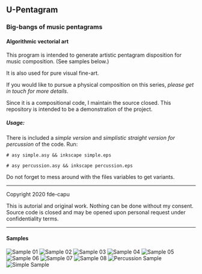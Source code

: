 ## U-Pentagram

### Big-bangs of music pentagrams

#### Algorithmic vectorial art

This program is intended to generate artistic pentagram disposition for music composition. (See samples below.)

It is also used for pure visual fine-art.

If you would like to pursue a physical composition on this series, *please get in touch for more details*.

Since it is a compositional code, I maintain the source closed. This repository is intended to be a demonstration of the project.

##### Usage:

There is included a *simple version* and *simplistic straight version for percussion* of the code. Run:

`# asy simple.asy && inkscape simple.eps`

`# asy percussion.asy && inkscape percussion.eps`

Do not forget to mess around with the files variables to get variants.

---

Copyright 2020 fde-capu

This is autorial and original work. Nothing can be done without my consent. Source code is closed and may be opened upon personal request under confidentiality terms.

---

#### Samples

![Sample 01](samples/sample_01.png)
![Sample 02](samples/sample_02.png)
![Sample 03](samples/sample_03.png)
![Sample 04](samples/sample_04.png)
![Sample 05](samples/sample_05.png)
![Sample 06](samples/sample_06.png)
![Sample 07](samples/sample_07.png)
![Sample 08](samples/sample_08.png)
![Percussion Sample](samples/percussion.png)
![Simple Sample](samples/simple.png)
